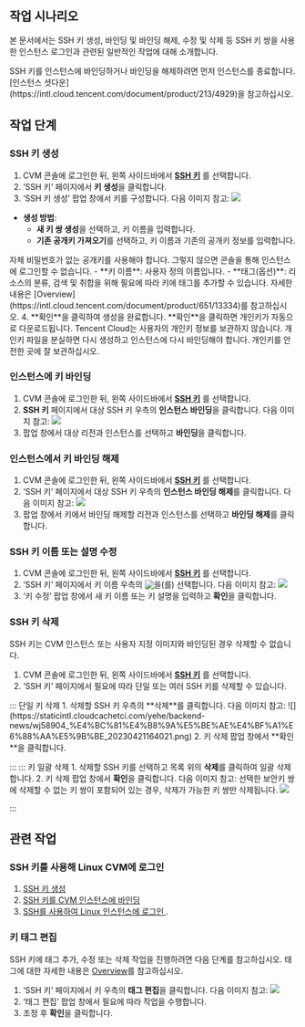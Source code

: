 ## 작업 시나리오
본 문서에서는 SSH 키 생성, 바인딩 및 바인딩 해제, 수정 및 삭제 등 SSH 키 쌍을 사용한 인스턴스 로그인과 관련된 일반적인 작업에 대해 소개합니다.

<dx-alert infotype="notice" title="">
SSH 키를 인스턴스에 바인딩하거나 바인딩을 해제하려면 먼저 인스턴스를 종료합니다. [인스턴스 셧다운](https://intl.cloud.tencent.com/document/product/213/4929)을 참고하십시오.
</dx-alert>

## 작업 단계

### SSH 키 생성[](id:creatSSH)
1. CVM 콘솔에 로그인한 뒤, 왼쪽 사이드바에서 **[SSH 키](https://console.cloud.tencent.com/cvm/sshkey)** 를 선택합니다.
2. ‘SSH 키’ 페이지에서 **키 생성**을 클릭합니다.
3. ‘SSH 키 생성’ 팝업 창에서 키를 구성합니다. 다음 이미지 참고:
![](https://staticintl.cloudcachetci.com/yehe/backend-news/4dCL899_%E4%BC%81%E4%B8%9A%E5%BE%AE%E4%BF%A1%E6%88%AA%E5%9B%BE_20230421162143.png)
 - **생성 방법**:
    - **새 키 쌍 생성**을 선택하고, 키 이름을 입력합니다.
    - **기존 공개키 가져오기**를 선택하고, 키 이름과 기존의 공개키 정보를 입력합니다.
<dx-alert infotype="notice" title="">
자체 비밀번호가 없는 공개키를 사용해야 합니다. 그렇지 않으면 콘솔을 통해 인스턴스에 로그인할 수 없습니다.
</dx-alert>
 - **키 이름**: 사용자 정의 이름입니다.
 - **태그(옵션)**: 리소스의 분류, 검색 및 취합을 위해 필요에 따라 키에 태그를 추가할 수 있습니다. 자세한 내용은 [Overview](https://intl.cloud.tencent.com/document/product/651/13334)를 참고하십시오.
4. **확인**을 클릭하여 생성을 완료합니다.
<dx-alert infotype="notice" title="">
**확인**을 클릭하면 개인키가 자동으로 다운로드됩니다. Tencent Cloud는 사용자의 개인키 정보를 보관하지 않습니다. 개인키 파일을 분실하면 다시 생성하고 인스턴스에 다시 바인딩해야 합니다. 개인키를 안전한 곳에 잘 보관하십시오.
</dx-alert>

### 인스턴스에 키 바인딩[](id:bindingSSH)
1. CVM 콘솔에 로그인한 뒤, 왼쪽 사이드바에서 **[SSH 키](https://console.cloud.tencent.com/cvm/sshkey)** 를 선택합니다.
2. **SSH 키** 페이지에서 대상 SSH 키 우측의 **인스턴스 바인딩**을 클릭합니다. 다음 이미지 참고:
![](https://staticintl.cloudcachetci.com/yehe/backend-news/wQxy755_%E4%BC%81%E4%B8%9A%E5%BE%AE%E4%BF%A1%E6%88%AA%E5%9B%BE_20230421163951.png)
3. 팝업 창에서 대상 리전과 인스턴스를 선택하고 **바인딩**을 클릭합니다.


### 인스턴스에서 키 바인딩 해제
1. CVM 콘솔에 로그인한 뒤, 왼쪽 사이드바에서 **[SSH 키](https://console.cloud.tencent.com/cvm/sshkey)** 를 선택합니다.
2. ‘SSH 키’ 페이지에서 대상 SSH 키 우측의 **인스턴스 바인딩 해제**를 클릭합니다. 다음 이미지 참고:
![](https://staticintl.cloudcachetci.com/yehe/backend-news/vvPz605_%E4%BC%81%E4%B8%9A%E5%BE%AE%E4%BF%A1%E6%88%AA%E5%9B%BE_20230421164006.png)
3. 팝업 창에서 키에서 바인딩 해제할 리전과 인스턴스를 선택하고 **바인딩 해제**를 클릭합니다.


### SSH 키 이름 또는 설명 수정
1. CVM 콘솔에 로그인한 뒤, 왼쪽 사이드바에서 **[SSH 키](https://console.cloud.tencent.com/cvm/sshkey)** 를 선택합니다.
2. ‘SSH 키’ 페이지에서 키 이름 우측의 <img  style="margin:-3px 0px" src="https://main.qcloudimg.com/raw/9db81482f9242417d94a04f314b42b19.png"/>을(를) 선택합니다. 다음 이미지 참고:
![](https://staticintl.cloudcachetci.com/yehe/backend-news/JIYj454_%E4%BC%81%E4%B8%9A%E5%BE%AE%E4%BF%A1%E6%88%AA%E5%9B%BE_20230421164231.png)
3. ‘키 수정’ 팝업 창에서 새 키 이름 또는 키 설명을 입력하고 **확인**을 클릭합니다.

### SSH 키 삭제

<dx-alert infotype="notice" title="">
SSH 키는 CVM 인스턴스 또는 사용자 지정 이미지와 바인딩된 경우 삭제할 수 없습니다.
</dx-alert>

1. CVM 콘솔에 로그인한 뒤, 왼쪽 사이드바에서 **[SSH 키](https://console.cloud.tencent.com/cvm/sshkey)** 를 선택합니다.
2. ‘SSH 키’ 페이지에서 필요에 따라 단일 또는 여러 SSH 키를 삭제할 수 있습니다.
<dx-tabs>
::: 단일 키 삭제
    1. 삭제할 SSH 키 우측의 **삭제**를 클릭합니다. 다음 이미지 참고:
![](https://staticintl.cloudcachetci.com/yehe/backend-news/wj58904_%E4%BC%81%E4%B8%9A%E5%BE%AE%E4%BF%A1%E6%88%AA%E5%9B%BE_20230421164021.png)
    2. 키 삭제 팝업 창에서 **확인**을 클릭합니다.
   

:::
::: 키 일괄 삭제
    1. 삭제할 SSH 키를 선택하고 목록 위의 **삭제**를 클릭하여 일괄 삭제합니다.
        2. 키 삭제 팝업 창에서 **확인**을 클릭합니다. 다음 이미지 참고:
        선택한 보안키 쌍에 삭제할 수 없는 키 쌍이 포함되어 있는 경우, 삭제가 가능한 키 쌍만 삭제됩니다.
![](https://main.qcloudimg.com/raw/bfcdfb401f8906834b02372d3e50dbe0.png)
		
:::
</dx-tabs>

## 관련 작업

### SSH 키를 사용해 Linux CVM에 로그인

1. [SSH 키 생성](#creatSSH)
2. [SSH 키를 CVM 인스턴스에 바인딩](#bindingSSH)
3. [SSH를 사용하여 Linux 인스턴스에 로그인
](https://intl.cloud.tencent.com/document/product/213/32501).

### 키 태그 편집

SSH 키에 태그 추가, 수정 또는 삭제 작업을 진행하려면 다음 단계를 참고하십시오. 태그에 대한 자세한 내용은 [Overview](https://intl.cloud.tencent.com/document/product/651/13334)를 참고하십시오. 

1. ‘SSH 키’ 페이지에서 키 우측의 **태그 편집**을 클릭합니다. 다음 이미지 참고:
![](https://staticintl.cloudcachetci.com/yehe/backend-news/nwtQ886_%E4%BC%81%E4%B8%9A%E5%BE%AE%E4%BF%A1%E6%88%AA%E5%9B%BE_20230421163834.png)
2. ‘태그 편집’ 팝업 창에서 필요에 따라 작업을 수행합니다.
3. 조정 후 **확인**을 클릭합니다.


